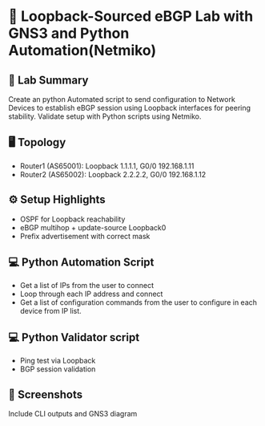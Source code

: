 # 🚀 Loopback-Sourced eBGP Lab with GNS3 and Python Automation(Netmiko)

## 🧪 Lab Summary
Create an python Automated script to send configuration to Network Devices to establish eBGP session using Loopback interfaces for peering stability. 
Validate setup with Python scripts using Netmiko.

## 🖥 Topology
- Router1 (AS65001): Loopback 1.1.1.1, G0/0 192.168.1.11
- Router2 (AS65002): Loopback 2.2.2.2, G0/0 192.168.1.12

## ⚙️ Setup Highlights
- OSPF for Loopback reachability
- eBGP multihop + update-source Loopback0
- Prefix advertisement with correct mask

## 💻 Python Automation Script
- Get a list of IPs from the user to connect
- Loop through each IP address and connect
- Get a list of configuration commands from the user to configure in each device from IP list.

## 💻 Python Validator script
- Ping test via Loopback
- BGP session validation

## 📸 Screenshots
Include CLI outputs and GNS3 diagram
